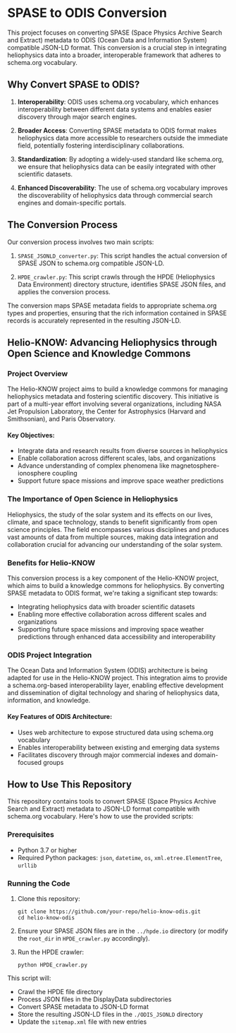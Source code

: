 # SPASE to ODIS Conversion

This project focuses on converting SPASE (Space Physics Archive Search and Extract) metadata to ODIS (Ocean Data and Information System) compatible JSON-LD format. This conversion is a crucial step in integrating heliophysics data into a broader, interoperable framework that adheres to schema.org vocabulary.

## Why Convert SPASE to ODIS?

1. **Interoperability**: ODIS uses schema.org vocabulary, which enhances interoperability between different data systems and enables easier discovery through major search engines.

2. **Broader Access**: Converting SPASE metadata to ODIS format makes heliophysics data more accessible to researchers outside the immediate field, potentially fostering interdisciplinary collaborations.

3. **Standardization**: By adopting a widely-used standard like schema.org, we ensure that heliophysics data can be easily integrated with other scientific datasets.

4. **Enhanced Discoverability**: The use of schema.org vocabulary improves the discoverability of heliophysics data through commercial search engines and domain-specific portals.

## The Conversion Process

Our conversion process involves two main scripts:

1. `SPASE_JSONLD_converter.py`: This script handles the actual conversion of SPASE JSON to schema.org compatible JSON-LD.

2. `HPDE_crawler.py`: This script crawls through the HPDE (Heliophysics Data Environment) directory structure, identifies SPASE JSON files, and applies the conversion process.

The conversion maps SPASE metadata fields to appropriate schema.org types and properties, ensuring that the rich information contained in SPASE records is accurately represented in the resulting JSON-LD.

## Helio-KNOW: Advancing Heliophysics through Open Science and Knowledge Commons

### Project Overview

The Helio-KNOW project aims to build a knowledge commons for managing heliophysics metadata and fostering scientific discovery. This initiative is part of a multi-year effort involving several organizations, including NASA Jet Propulsion Laboratory, the Center for Astrophysics (Harvard and Smithsonian), and Paris Observatory.

#### Key Objectives:
- Integrate data and research results from diverse sources in heliophysics
- Enable collaboration across different scales, labs, and organizations
- Advance understanding of complex phenomena like magnetosphere-ionosphere coupling
- Support future space missions and improve space weather predictions

### The Importance of Open Science in Heliophysics

Heliophysics, the study of the solar system and its effects on our lives, climate, and space technology, stands to benefit significantly from open science principles. The field encompasses various disciplines and produces vast amounts of data from multiple sources, making data integration and collaboration crucial for advancing our understanding of the solar system.

### Benefits for Helio-KNOW

This conversion process is a key component of the Helio-KNOW project, which aims to build a knowledge commons for heliophysics. By converting SPASE metadata to ODIS format, we're taking a significant step towards:

- Integrating heliophysics data with broader scientific datasets
- Enabling more effective collaboration across different scales and organizations
- Supporting future space missions and improving space weather predictions through enhanced data accessibility and interoperability

### ODIS Project Integration

The Ocean Data and Information System (ODIS) architecture is being adapted for use in the Helio-KNOW project. This integration aims to provide a schema.org-based interoperability layer, enabling effective development and dissemination of digital technology and sharing of heliophysics data, information, and knowledge.

#### Key Features of ODIS Architecture:
- Uses web architecture to expose structured data using schema.org vocabulary
- Enables interoperability between existing and emerging data systems
- Facilitates discovery through major commercial indexes and domain-focused groups

## How to Use This Repository

This repository contains tools to convert SPASE (Space Physics Archive Search and Extract) metadata to JSON-LD format compatible with schema.org vocabulary. Here's how to use the provided scripts:

### Prerequisites
- Python 3.7 or higher
- Required Python packages: `json`, `datetime`, `os`, `xml.etree.ElementTree`, `urllib`

### Running the Code

1. Clone this repository:
   ```
   git clone https://github.com/your-repo/helio-know-odis.git
   cd helio-know-odis
   ```

2. Ensure your SPASE JSON files are in the `../hpde.io` directory (or modify the `root_dir` in `HPDE_crawler.py` accordingly).

3. Run the HPDE crawler:
   ```
   python HPDE_crawler.py
   ```

This script will:
- Crawl the HPDE file directory
- Process JSON files in the DisplayData subdirectories
- Convert SPASE metadata to JSON-LD format
- Store the resulting JSON-LD files in the `./ODIS_JSONLD` directory
- Update the `sitemap.xml` file with new entries
